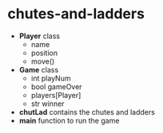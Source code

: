 # chutes-and-ladders

- **Player** class
  - name
  - position
  - move()
- **Game** class
  - int playNum
  - bool gameOver
  - players[Player]
  - str winner
- **chutLad** contains the chutes and ladders
- **main** function to run the game
